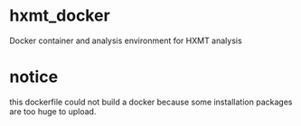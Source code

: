 # hxmt_docker
Docker container and analysis environment for HXMT analysis

# notice
this dockerfile could not build a docker because some installation packages are too huge to upload.
